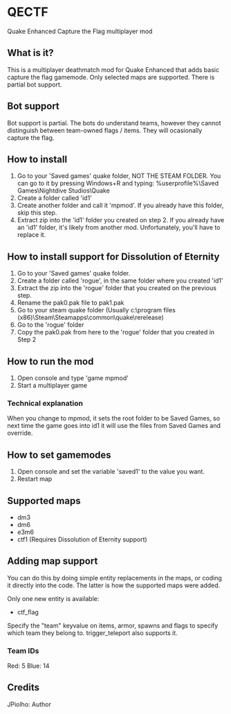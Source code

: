 # QECTF
Quake Enhanced Capture the Flag multiplayer mod

## What is it?
This is a multiplayer deathmatch mod for Quake Enhanced that adds basic capture the flag gamemode.
Only selected maps are supported. There is partial bot support.

## Bot support
Bot support is partial. The bots do understand teams, however they cannot distinguish between team-owned flags / items.
They will ocasionally capture the flag.

## How to install
1. Go to your 'Saved games' quake folder, NOT THE STEAM FOLDER. You can go to it by pressing Windows+R and typing: %userprofile%\Saved Games\Nightdive Studios\Quake
2. Create a folder called 'id1'
3. Create another folder and call it 'mpmod'. If you already have this folder, skip this step.
4. Extract zip into the 'id1' folder you created on step 2. If you already have an 'id1' folder, it's likely from another mod. Unfortunately, you'll have to replace it.

## How to install support for Dissolution of Eternity
1. Go to your 'Saved games' quake folder.
2. Create a folder called 'rogue', in the same folder where you created 'id1'
3. Extract the zip into the 'rogue' folder that you created on the previous step.
4. Rename the pak0.pak file to pak1.pak
5. Go to your steam quake folder (Usually c:\program files (x86)\Steam\Steamapps\common\quake\rerelease)
6. Go to the 'rogue' folder
7. Copy the pak0.pak from here to the 'rogue' folder that you created in Step 2

## How to run the mod
1. Open console and type 'game mpmod'
2. Start a multiplayer game

### Technical explanation
When you change to mpmod, it sets the root folder to be Saved Games, so next time the game goes into id1 it will use the files from Saved Games and override.

## How to set gamemodes
1. Open console and set the variable 'saved1' to the value you want.
2. Restart map

## Supported maps
* dm3
* dm6
* e3m6
* ctf1 (Requires Dissolution of Eternity support)

## Adding map support
You can do this by doing simple entity replacements in the maps, or coding it directly into the code. The latter is how the supported maps were added.

Only one new entity is available:
* ctf_flag

Specify the "team" keyvalue on items, armor, spawns and flags to specify which team they belong to. trigger_teleport also supports it.

### Team IDs
Red: 5
Blue: 14

## Credits
JPiolho: Author
